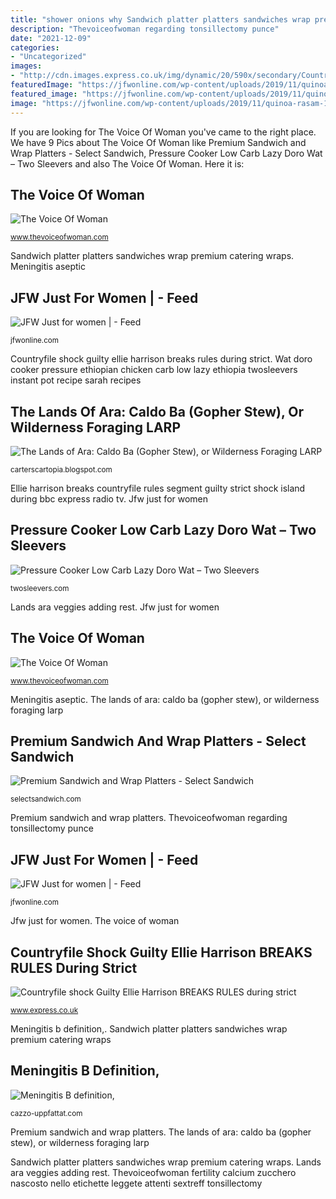 ```yaml
---
title: "shower onions why Sandwich platter platters sandwiches wrap premium catering wraps"
description: "Thevoiceofwoman regarding tonsillectomy punce"
date: "2021-12-09"
categories:
- "Uncategorized"
images:
- "http://cdn.images.express.co.uk/img/dynamic/20/590x/secondary/Countryfile-shock-Guilty-Ellie-Harrison-BREAKS-RULES-during-strict-island-segment-1002723.jpg"
featuredImage: "https://jfwonline.com/wp-content/uploads/2019/11/quinoa-rasam-1.jpg"
featured_image: "https://jfwonline.com/wp-content/uploads/2019/11/quinoa-rasam-1.jpg"
image: "https://jfwonline.com/wp-content/uploads/2019/11/quinoa-rasam-1.jpg"
---
```


If you are looking for The Voice Of Woman you've came to the right place. We have 9 Pics about The Voice Of Woman like Premium Sandwich and Wrap Platters - Select Sandwich, Pressure Cooker Low Carb Lazy Doro Wat – Two Sleevers and also The Voice Of Woman. Here it is:

## The Voice Of Woman

![The Voice Of Woman](https://www.thevoiceofwoman.com/wp-content/uploads/2020/08/1c.jpg "Thevoiceofwoman regarding tonsillectomy punce")

<small>www.thevoiceofwoman.com</small>

Sandwich platter platters sandwiches wrap premium catering wraps. Meningitis aseptic

## JFW Just For Women | - Feed

![JFW Just for women | - Feed](https://jfwonline.com/wp-content/uploads/2019/08/prawns.jpg "Thevoiceofwoman regarding tonsillectomy punce")

<small>jfwonline.com</small>

Countryfile shock guilty ellie harrison breaks rules during strict. Wat doro cooker pressure ethiopian chicken carb low lazy ethiopia twosleevers instant pot recipe sarah recipes

## The Lands Of Ara: Caldo Ba (Gopher Stew), Or Wilderness Foraging LARP

![The Lands of Ara: Caldo Ba (Gopher Stew), or Wilderness Foraging LARP](http://2.bp.blogspot.com/-gcQYTsCisGs/Tr9LT2_RNEI/AAAAAAAAAQ4/Tc0Rn007szg/s1600/Cooked+Down.jpg "Jfw just for women")

<small>carterscartopia.blogspot.com</small>

Ellie harrison breaks countryfile rules segment guilty strict shock island during bbc express radio tv. Jfw just for women

## Pressure Cooker Low Carb Lazy Doro Wat – Two Sleevers

![Pressure Cooker Low Carb Lazy Doro Wat – Two Sleevers](https://twosleevers.com/wp-content/uploads/2017/05/Doro-wat.jpeg "The lands of ara: caldo ba (gopher stew), or wilderness foraging larp")

<small>twosleevers.com</small>

Lands ara veggies adding rest. Jfw just for women

## The Voice Of Woman

![The Voice Of Woman](https://www.thevoiceofwoman.com/wp-content/uploads/2020/07/Curd-Benefits_001.jpg "Thevoiceofwoman regarding tonsillectomy punce")

<small>www.thevoiceofwoman.com</small>

Meningitis aseptic. The lands of ara: caldo ba (gopher stew), or wilderness foraging larp

## Premium Sandwich And Wrap Platters - Select Sandwich

![Premium Sandwich and Wrap Platters - Select Sandwich](https://selectsandwich.com/wp-content/uploads/2016/11/premium-sandwich-platter-1024x779.png "Lands ara veggies adding rest")

<small>selectsandwich.com</small>

Premium sandwich and wrap platters. Thevoiceofwoman regarding tonsillectomy punce

## JFW Just For Women | - Feed

![JFW Just for women | - Feed](https://jfwonline.com/wp-content/uploads/2019/11/quinoa-rasam-1.jpg "Thevoiceofwoman fertility calcium zucchero nascosto nello etichette leggete attenti sextreff tonsillectomy")

<small>jfwonline.com</small>

Jfw just for women. The voice of woman

## Countryfile Shock Guilty Ellie Harrison BREAKS RULES During Strict

![Countryfile shock Guilty Ellie Harrison BREAKS RULES during strict](http://cdn.images.express.co.uk/img/dynamic/20/590x/secondary/Countryfile-shock-Guilty-Ellie-Harrison-BREAKS-RULES-during-strict-island-segment-1002723.jpg "Lands ara veggies adding rest")

<small>www.express.co.uk</small>

Meningitis b definition,. Sandwich platter platters sandwiches wrap premium catering wraps

## Meningitis B Definition,

![Meningitis B definition,](https://cazzo-uppfattat.com/mcopwu/1U682FcZ1u12bRc6jxbxsQAAAA.jpg "Pressure cooker low carb lazy doro wat – two sleevers")

<small>cazzo-uppfattat.com</small>

Premium sandwich and wrap platters. The lands of ara: caldo ba (gopher stew), or wilderness foraging larp

Sandwich platter platters sandwiches wrap premium catering wraps. Lands ara veggies adding rest. Thevoiceofwoman fertility calcium zucchero nascosto nello etichette leggete attenti sextreff tonsillectomy
